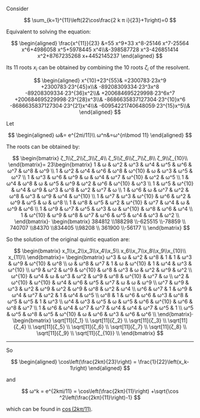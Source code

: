
Consider

$$
\sum_{k=1}^{11}\left(22\cos\frac{2 k π i}{23}+1\right)=0
$$

Equivalent to solving the equation:

$$
\begin{aligned}
\frac{x^{11}}{23}
&=55 x^9+33 x^8-25146 x^7-25564 x^6+4986058 x^5+5978445 x^4\\&-398587728 x^3-426851414 x^2+8767235268 x+4452145237
\end{aligned}
$$

Its 11 roots $x_i$ can be obtained by combining the 10 roots $ζ_i$ of the resolvent.

$$
\begin{aligned}
x^{10}+23^{55}&
=2300783⋅23x^9
+2300783⋅23^{45}x\\&
-89208309334⋅23^3x^8
-89208309334⋅23^{36}x^2\\&
+200684695229998⋅23^6x^7
+200684695229998⋅23^{28}x^3\\&
-8686635837127304⋅23^{10}x^6
-8686635837127304⋅23^{21}x^4\\&
-60954221740648059⋅23^{15}x^5\\&
\end{aligned}
$$

Let 

$$
\begin{aligned}
ω&= e^{2πi/11}\\
ω^n&=ω^{n\bmod 11}
\end{aligned}
$$

The roots can be obtained by:

$$
\begin{bmatrix}
ζ_1\\ζ_2\\ζ_3\\ζ_4\\
ζ_5\\ζ_6\\ζ_7\\ζ_8\\
ζ_9\\ζ_{10}\\
\end{bmatrix}=
23\begin{bmatrix}
1 & ω & ω^2 & ω^3 & ω^4 & ω^5 & ω^6 & ω^7 & ω^8 & ω^9 \\
1 & ω^2 & ω^4 & ω^6 & ω^8 & ω^{10} & ω & ω^3 & ω^5 & ω^7 \\
1 & ω^3 & ω^6 & ω^9 & ω & ω^4 & ω^7 & ω^{10} & ω^2 & ω^5 \\
1 & ω^4 & ω^8 & ω & ω^5 & ω^9 & ω^2 & ω^6 & ω^{10} & ω^3 \\
1 & ω^5 & ω^{10} & ω^4 & ω^9 & ω^3 & ω^8 & ω^2 & ω^7 & ω \\
1 & ω^6 & ω & ω^7 & ω^2 & ω^8 & ω^3 & ω^9 & ω^4 & ω^{10} \\
1 & ω^7 & ω^3 & ω^{10} & ω^6 & ω^2 & ω^9 & ω^5 & ω & ω^8 \\
1 & ω^8 & ω^5 & ω^2 & ω^{10} & ω^7 & ω^4 & ω & ω^9 & ω^6 \\
1 & ω^9 & ω^7 & ω^5 & ω^3 & ω & ω^{10} & ω^8 & ω^6 & ω^4 \\
1 & ω^{10} & ω^9 & ω^8 & ω^7 & ω^6 & ω^5 & ω^4 & ω^3 & ω^2 \\
\end{bmatrix}⋅
\begin{bmatrix}
384812 \\188298 \\-625515 \\-78859 \\
740707 \\84370 \\834405 \\98208 \\
361900 \\-56177 \\
\end{bmatrix}
$$

So the solution of the original quintic equation are:

$$
\begin{bmatrix}
x_1\\x_2\\x_3\\x_4\\x_5\\
x_6\\x_7\\x_8\\x_9\\x_{10}\\
x_{11}\\
\end{bmatrix}=
\begin{bmatrix}
ω^3 & ω & ω^2 & ω^8 & 1 & 1 & ω^3 & ω^9 & ω^{10} & ω^8 \\
ω & ω^8 & ω^7 & 1 & ω & ω^{10} & 1 & ω^4 & ω^3 & ω^{10} \\
ω^9 & ω^2 & ω^9 & ω^{10} & ω^8 & ω^3 & ω & ω^2 & ω^9 & ω^2 \\
ω^{10} & ω^4 & ω & ω^3 & ω^2 & ω^9 & ω^8 & ω^{10} & ω^7 & ω \\
ω^2 & ω^{10} & ω^{10} & ω^4 & ω^6 & ω^5 & ω^7 & ω & ω & ω^9 \\
ω^7 & ω^9 & ω^3 & ω^2 & ω^9 & ω^2 & ω^9 & ω^8 & ω^2 & ω^4 \\
ω^6 & ω^7 & 1 & ω^9 & ω^4 & ω^7 & ω^2 & 1 & ω^4 & ω^5 \\
ω^8 & 1 & ω^6 & ω^6 & ω^3 & ω^8 & ω^5 & ω^5 & 1 & ω^3 \\
ω^4 & ω^3 & ω^5 & ω & ω^5 & ω^6 & ω^{10} & ω^6 & ω^8 & ω^7 \\
1 & ω^6 & ω^4 & ω^7 & ω^7 & ω^4 & ω^4 & ω^7 & ω^5 & 1 \\
ω^5 & ω^5 & ω^8 & ω^5 & ω^{10} & ω & ω^6 & ω^3 & ω^6 & ω^6 \\
\end{bmatrix}⋅
\begin{bmatrix}
\sqrt[11]{ζ_1} \\
\sqrt[11]{ζ_2} \\
\sqrt[11]{ζ_3} \\
\sqrt[11]{ζ_4} \\
\sqrt[11]{ζ_5} \\
\sqrt[11]{ζ_6} \\
\sqrt[11]{ζ_7} \\
\sqrt[11]{ζ_8} \\
\sqrt[11]{ζ_9} \\
\sqrt[11]{ζ_{10}} \\
\end{bmatrix}
$$

--- 

So 

$$
\begin{aligned}
\cos\left(\frac{2kπ}{23}\right) = \frac{1}{22}\left(x_k-1\right)
\end{aligned}
$$

and

$$
ω^k = e^{2kπi/11} = \cos\left(\frac{2kπ}{11}\right)
+\sqrt{\cos ^2\left(\frac{2kπ}{11}\right)-1}
$$

which can be found in [$\cos(2kπ/11)$](../frac-11/Readme.md).